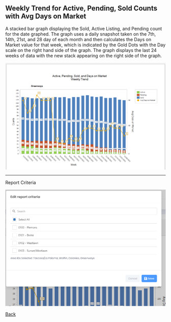 ## Weekly Trend for Active, Pending, Sold Counts with Avg Days on Market

A stacked bar graph displaying the Sold, Active Listing, and Pending count for the date graphed. The graph uses a daily snapshot taken on the 7th, 14th, 21st, and 28 day of each month and then calculates the Days on Market value for that week, which is indicated by the Gold Dots with the Day scale on the right hand side of the graph. The graph displays the last 24 weeks of data with the new stack appearing on the right side of the graph.

![weekly_sold_pend_active_dom](../../images/reda_rpt_weekly_active_pendng_sold_dom.PNG)

***
Report Criteria

![weekly_sold_pend_active_dom_criteria](../../images/reda_rpt_weekly_sold_active_pending_dom_criteria.PNG)

[Back](../report-types.md)

